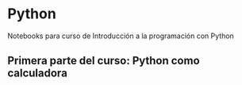 # Python
Notebooks para curso de Introducción a la programación con Python

## Primera parte del curso: Python como calculadora
